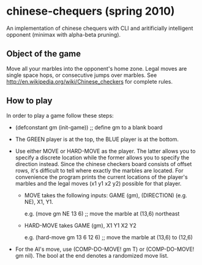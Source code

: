 # chinese-chequers (spring 2010)

An implementation of chinese chequers with CLI and aritificially intelligent opponent (minimax with alpha-beta pruning).


## Object of the game

Move all your marbles into the opponent's home zone. Legal moves are single space hops, or
consecutive jumps over marbles. See http://en.wikipedia.org/wiki/Chinese_checkers for
complete rules.

## How to play

In order to play a game follow these steps:

* (defconstant gm (init-game)) ;; define gm to a blank board

* The GREEN player is at the top, the BLUE player is at the bottom.

* Use either MOVE or HARD-MOVE as the player. The latter allows you to specify a discrete
location while the former allows you to specify the direction instead. Since the chinese
checkers board consists of offset rows, it's difficult to tell where exactly the marbles
are located. For convenience the program prints the current locations of the player's
marbles and the legal moves (x1 y1 x2 y2) possible for that player.

  * MOVE takes the following inputs: GAME (gm), (DIRECTION) (e.g. NE), X1, Y1.
    
    e.g. (move gm NE 13 6)  ;;  move the marble at (13,6) northeast

  * HARD-MOVE takes GAME (gm), X1 Y1 X2 Y2

    e.g. (hard-move gm 13 6 12 6) ;; move the marble at (13,6) to (12,6)

* For the AI's move, use (COMP-DO-MOVE! gm T) or (COMP-DO-MOVE! gm nil). The bool at the
end denotes a randomized move list.







